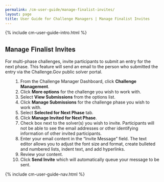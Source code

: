 ```yaml
---
permalink: /cm-user-guide/manage-finalist-invites/
layout: page
title: User Guide for Challenge Managers | Manage Finalist Invites
---
```

<div class="res-sec">
  <div class="grid-row ">
    <div class="grid-col-12">{% include cm-user-guide-intro.html %}</div>
  </div>
  <div class="grid-row grid-gap usa-typo">
    <div class="grid-col-12 usa-padding-bottom-10 usa-padding-bottom-30 padding-x-0">
      <div class="bg-secondary-lighter text-center">
        <h2 class="margin-bottom-0">Manage Finalist Invites</h2>
      </div>
    </div>
  </div>
  <div class="grid-row grid-gap justify-content-between">
    <div class="grid-col-7">
      <div class="usa-prose">
        <p>For multi-phase challenges, invite participants to submit an entry for the next phase. This feature will send an email to the person who submitted the entry via the Challenge.Gov public solver portal.</p>
        <ol>
          <li class="font-bolder"><span>From the Challenge Manager Dashboard, click <b>Challenge Management</b>.</span></li>
          <li class="font-bolder"><span>Click <b>More options</b> for the challenge you wish to work with.</span></li>
          <li class="font-bolder"><span>Select <b>View Submissions</b> from the options list.</span></li>
          <li class="font-bolder"><span>Click <b>Manage Submissions</b> for the challenge phase you wish to work with.</span></li>
          <li class="font-bolder"><span>Select <b>Selected for Next Phase</b> tab.</span></li>
          <li class="font-bolder"><span>Click <b>Manage Invited for Next Phase</b>.</span></li>
          <li class="font-bolder"><span>Check box next to the solver(s) you wish to invite. Participants will not be able to see the email addresses or other identifying information of other invited participants.</span></li>
          <li class="font-bolder"><span>Enter your email content in the “Invite Message” field. The text editor allows you to adjust the font size and format, create bulleted and numbered lists, indent text, and add hyperlinks.</span></li>
          <li class="font-bolder"><span>Review your content.</span></li>
          <li class="font-bolder"><span>Click <b>Send Invite</b> which will automatically queue your message to be sent.</span></li>
        </ol>
      </div>
    </div>
    <div class="grid-col-4"> {% include cm-user-guide-nav.html %} </div>
  </div>
</div>
<style>
  .usa-prose ol{
    padding-left: 50px;
    margin-top: 0;
  }
  .usa-prose ol ul{
    margin-top: 0;
  }
  .usa-prose ul{
    padding-left: 2rem;
    margin-top: 0;
    margin-bottom: 1em;
  }
  .usa-prose ul li{
    max-width: 100%;
    margin-bottom: 0;
  }
  .tablet\:grid-col-10 {
    flex: 0 1 auto;
    width: 100%;
  }
  .grid-container .usa-sidenav {
    margin-left: 0;
    margin-right: 0;
    padding-left: 0;
  }
  .grid-container .usa-sidenav__sublist {
    list-style-type: none;
    padding-left: 0;
    margin: 0;
    font-size: 1rem;
  }
  .usa-typo {
    font-family: Source Sans Pro Web,Helvetica Neue,Helvetica,Roboto,Arial,sans-serif;
  }
  .menu-title {
    text-indent: 1em;
    font-weight: 600;
  }
  .no-underline {
    text-decoration: none !important;
  }
  .child-link {
    text-indent: 2em;
    color: #757575;
    font-weight: 500;
  }
  .usa-sidenav__item a:not(.usa-current):hover {
    background-color: #f1f1f1;
  }
  
  .usa-sidenav__sublist .usa-sidenav__item a.inactive-link:hover,
  .usa-sidenav__item a.child-link.inactive-link:hover {
    color: #004c8c !important;
    font-weight: 400 !important;
    text-decoration: none !important;
  }
  
  .usa-sidenav__sublist a:not(.usa-current),
  .usa-sidenav__item a.child-link:not(.usa-current) {
    color: #757575 !important;
  }
  
  .usa-current {
    color: #205493 !important;
    font-weight: 600 !important;
  }
  
  .usa-sidenav__item a.child-link:not(.usa-current):hover {
    font-weight: 400 !important;
  }
  
  .usa-sidenav__item a[href=""]:hover {
    color: #205493 !important;
    font-weight: 400 !important;
  }
  
  .usa-sidenav__item a.menu-title:hover {
    background-color: transparent !important;
  }
</style>